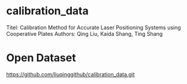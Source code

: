 # calibration_data
Titel: Calibration Method for Accurate Laser Positioning Systems using Cooperative Plates
Authors: Qing Liu, Kaida Shang, Ting Shang
# Open Dataset
https://github.com/liuqinggithub/calibration_data.git
